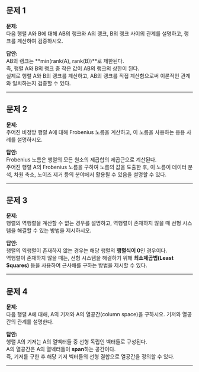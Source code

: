 ## 문제 1
**문제:**  
다음 행렬 A와 B에 대해 AB의 랭크와 A의 랭크, B의 랭크 사이의 관계를 설명하고, 랭크를 계산하여 검증하시오.

**답안:**  
AB의 랭크는 **min(rank(A), rank(B))**로 제한된다.  
즉, 행렬 A와 B의 랭크 중 작은 값이 AB의 랭크의 상한이 된다.  
실제로 행렬 A와 B의 랭크를 계산하고, AB의 랭크를 직접 계산함으로써 이론적인 관계와 일치하는지 검증할 수 있다.

---

## 문제 2
**문제:**  
주어진 비정방 행렬 A에 대해 Frobenius 노름을 계산하고, 이 노름을 사용하는 응용 사례를 설명하시오.

**답안:**  
Frobenius 노름은 행렬의 모든 원소의 제곱합의 제곱근으로 계산된다.  
주어진 행렬 A의 Frobenius 노름을 구하여 노름의 값을 도출한 후, 이 노름이 데이터 분석, 차원 축소, 노이즈 제거 등의 분야에서 활용될 수 있음을 설명할 수 있다.

---

## 문제 3
**문제:**  
행렬의 역행렬을 계산할 수 없는 경우를 설명하고, 역행렬이 존재하지 않을 때 선형 시스템을 해결할 수 있는 방법을 제시하시오.

**답안:**  
행렬의 역행렬이 존재하지 않는 경우는 해당 행렬의 **행렬식이 0**인 경우이다.  
역행렬이 존재하지 않을 때는, 선형 시스템을 해결하기 위해 **최소제곱법(Least Squares)** 등을 사용하여 근사해를 구하는 방법을 제시할 수 있다.

---

## 문제 4
**문제:**  
다음 행렬 A에 대해, A의 기저와 A의 열공간(column space)을 구하시오. 기저와 열공간의 관계를 설명한다.

**답안:**  
행렬 A의 기저는 A의 열벡터들 중 선형 독립인 벡터들로 구성된다.  
A의 열공간은 A의 열벡터들이 **span**하는 공간이다.  
즉, 기저를 구한 후 해당 기저 벡터들의 선형 결합으로 열공간을 정의할 수 있다.

---
